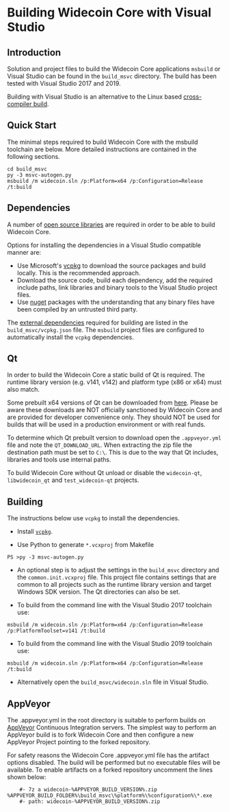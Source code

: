 Building Widecoin Core with Visual Studio
========================================

Introduction
---------------------
Solution and project files to build the Widecoin Core applications `msbuild` or Visual Studio can be found in the `build_msvc` directory. The build has been tested with Visual Studio 2017 and 2019.

Building with Visual Studio is an alternative to the Linux based [cross-compiler build](https://github.com/widecoin-project/widecoin/blob/master/doc/build-windows.md).

Quick Start
---------------------
The minimal steps required to build Widecoin Core with the msbuild toolchain are below. More detailed instructions are contained in the following sections.

```
cd build_msvc
py -3 msvc-autogen.py
msbuild /m widecoin.sln /p:Platform=x64 /p:Configuration=Release /t:build
```

Dependencies
---------------------
A number of [open source libraries](https://github.com/widecoin-project/widecoin/blob/master/doc/dependencies.md) are required in order to be able to build Widecoin Core.

Options for installing the dependencies in a Visual Studio compatible manner are:

- Use Microsoft's [vcpkg](https://docs.microsoft.com/en-us/cpp/vcpkg) to download the source packages and build locally. This is the recommended approach.
- Download the source code, build each dependency, add the required include paths, link libraries and binary tools to the Visual Studio project files.
- Use [nuget](https://www.nuget.org/) packages with the understanding that any binary files have been compiled by an untrusted third party.

The [external dependencies](https://github.com/widecoin-project/widecoin/blob/master/doc/dependencies.md) required for building are listed in the `build_msvc/vcpkg.json` file. The `msbuild` project files are configured to automatically install the `vcpkg` dependencies.

Qt
---------------------
In order to build the Widecoin Core a static build of Qt is required. The runtime library version (e.g. v141, v142) and platform type (x86 or x64) must also match.

Some prebuilt x64 versions of Qt can be downloaded from [here](https://github.com/sipsorcery/qt_win_binary/releases). Please be aware these downloads are NOT officially sanctioned by Widecoin Core and are provided for developer convenience only. They should NOT be used for builds that will be used in a production environment or with real funds.

To determine which Qt prebuilt version to download open the `.appveyor.yml` file and note the `QT_DOWNLOAD_URL`. When extracting the zip file the destination path must be set to `C:\`. This is due to the way that Qt includes, libraries and tools use internal paths.

To build Widecoin Core without Qt unload or disable the `widecoin-qt`, `libwidecoin_qt` and `test_widecoin-qt` projects.

Building
---------------------
The instructions below use `vcpkg` to install the dependencies.

- Install [`vcpkg`](https://github.com/Microsoft/vcpkg).

- Use Python to generate `*.vcxproj` from Makefile

```
PS >py -3 msvc-autogen.py
```

- An optional step is to adjust the settings in the `build_msvc` directory and the `common.init.vcxproj` file. This project file contains settings that are common to all projects such as the runtime library version and target Windows SDK version. The Qt directories can also be set.

- To build from the command line with the Visual Studio 2017 toolchain use:

```
msbuild /m widecoin.sln /p:Platform=x64 /p:Configuration=Release /p:PlatformToolset=v141 /t:build
```

- To build from the command line with the Visual Studio 2019 toolchain use:

```
msbuild /m widecoin.sln /p:Platform=x64 /p:Configuration=Release /t:build
```

- Alternatively open the `build_msvc/widecoin.sln` file in Visual Studio.

AppVeyor
---------------------
The .appveyor.yml in the root directory is suitable to perform builds on [AppVeyor](https://www.appveyor.com/) Continuous Integration servers. The simplest way to perform an AppVeyor build is to fork Widecoin Core and then configure a new AppVeyor Project pointing to the forked repository.

For safety reasons the Widecoin Core .appveyor.yml file has the artifact options disabled. The build will be performed but no executable files will be available. To enable artifacts on a forked repository uncomment the lines shown below:

```
    #- 7z a widecoin-%APPVEYOR_BUILD_VERSION%.zip %APPVEYOR_BUILD_FOLDER%\build_msvc\%platform%\%configuration%\*.exe
    #- path: widecoin-%APPVEYOR_BUILD_VERSION%.zip
```
